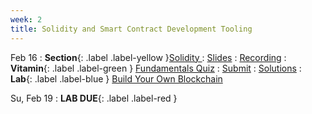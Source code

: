 ```yaml
---
week: 2
title: Solidity and Smart Contract Development Tooling
---
```


Feb 16
: **Section**{: .label .label-yellow }[Solidity ](#)
  : [Slides](#)
    : [Recording](#)
: **Vitamin**{: .label .label-green } [Fundamentals Quiz](#)
  : [Submit](#)
    : [Solutions](#)
: **Lab**{: .label .label-blue } [Build Your Own Blockchain](#)

Su, Feb 19
: **LAB DUE**{: .label .label-red }
